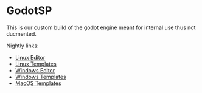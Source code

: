 # GodotSP
This is our custom build of the godot engine meant for internal use thus not ducmented.

Nightly links:
- [Linux Editor](https://nightly.link/WeaselGames/godotSP/workflows/linux/main/linux-editor.zip)
- [Linux Templates](https://nightly.link/WeaselGames/godotSP/workflows/linux/main/linux-templates.zip)
- [Windows Editor](https://nightly.link/WeaselGames/godotSP/workflows/windows/main/windows-editor.zip)
- [Windows Templates](https://nightly.link/WeaselGames/godotSP/workflows/windows/main/windows-templates.zip)
- [MacOS Templates](https://nightly.link/WeaselGames/godotSP/workflows/macos/main/macos-templates.zip)

